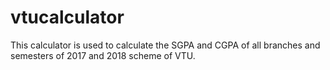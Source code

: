 # vtucalculator
This calculator is used to calculate the SGPA and CGPA of all branches and semesters of 2017 and 2018 scheme of VTU.
